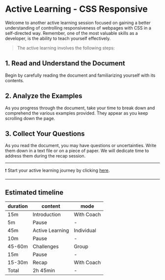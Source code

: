 # Active Learning - CSS Responsive

Welcome to another active learning session focused on gaining a better understanding of controlling responsiveness of webpages with CSS in a self-directed way. Remember, one of the most valuable skills as a developer, is the ability to teach yourself effectively.

> The active learning involves the following steps:

## 1. Read and Understand the Document

Begin by carefully reading the document and familiarizing yourself with its contents.

## 2. Analyze the Examples

As you progress through the document, take your time to break down and comprehend the various examples provided. They appear as you keep scrolling down the page.

## 3. Collect Your Questions

As you read the document, you may have questions or uncertainties. Write them down in a text file or on a piece of paper. We will dedicate time to address them during the recap session.

---

❗️ Start your active learning journey by clicking [here](https://web-active-learning.vercel.app/documents/css-responsive).

---

## Estimated timeline

| duration | content         | mode       |
| -------- | --------------- | ---------- |
| 15m      | Introduction    | With Coach |
| 5m       | Pause           | -          |
| 45m      | Active Learning | Individual |
| 10m      | Pause           | -          |
| 45-60m   | Challenges      | Group      |
| 15m      | Pause           | -          |
| 15-30m   | Recap           | With Coach |
| Total    | 2h 45min        | -          |
